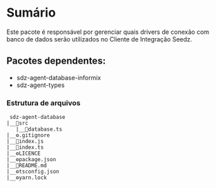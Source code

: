 # Sumário

Este pacote é responsável por gerenciar quais drivers de conexão com banco de dados serão utilizados no Cliente de Integração Seedz.

## Pacotes dependentes:

- sdz-agent-database-informix
- sdz-agent-types

### Estrutura de arquivos

```
 sdz-agent-database
|__📁src
   |__📃database.ts
|__⚙️.gitignore
|__📃index.js
|__📃index.ts
|__⚙️LICENCE
|__⚙️package.json
|__📃README.md
|__⚙️tsconfig.json
|__⚙️yarn.lock
```
